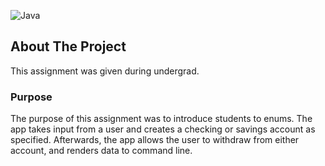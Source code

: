 ![Java](https://img.shields.io/badge/Java-17.0.2-yellow)
## About The Project
This assignment was given during undergrad.

### Purpose
The purpose of this assignment was to introduce students to enums. The app takes input from a user and creates a checking or savings account as specified. Afterwards, the app allows the user to withdraw from either account, and renders data to command line.
